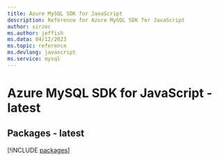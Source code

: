 ```yaml
---
title: Azure MySQL SDK for JavaScript
description: Reference for Azure MySQL SDK for JavaScript
author: xirzec
ms.author: jeffish
ms.data: 04/12/2023
ms.topic: reference
ms.devlang: javascript
ms.service: mysql
---
```

# Azure MySQL SDK for JavaScript - latest
## Packages - latest
[!INCLUDE [packages](mysql-index.md)]